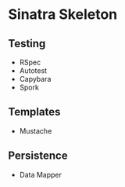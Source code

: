 Sinatra Skeleton
========================================================================

Testing
------------------------------------------------------------------------

- RSpec
- Autotest
- Capybara
- Spork


Templates
------------------------------------------------------------------------

- Mustache


Persistence
------------------------------------------------------------------------

- Data Mapper
